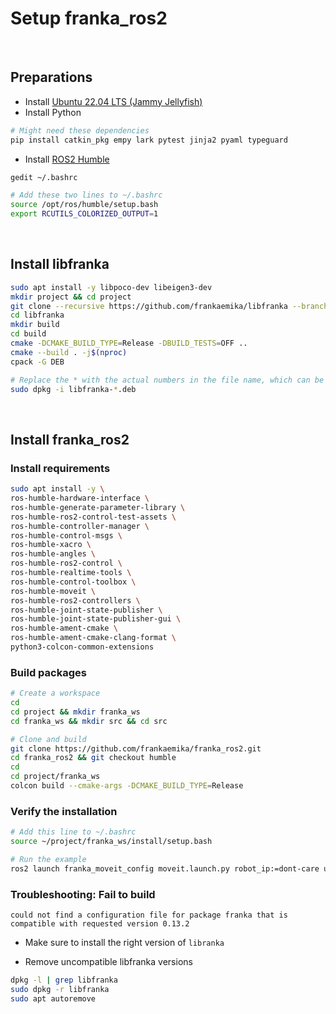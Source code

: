 # Setup franka_ros2

<br>

## Preparations

- Install [Ubuntu 22.04 LTS (Jammy Jellyfish)](https://releases.ubuntu.com/jammy/)
- Install Python

```bash
# Might need these dependencies
pip install catkin_pkg empy lark pytest jinja2 pyaml typeguard
```

- Install [ROS2 Humble](https://docs.ros.org/en/humble/Installation/Ubuntu-Install-Debians.html)

```bash
gedit ~/.bashrc
```

```bash
# Add these two lines to ~/.bashrc
source /opt/ros/humble/setup.bash
export RCUTILS_COLORIZED_OUTPUT=1
```

<br>

## Install libfranka

```bash
sudo apt install -y libpoco-dev libeigen3-dev
mkdir project && cd project
git clone --recursive https://github.com/frankaemika/libfranka --branch 0.13.2
cd libfranka
mkdir build
cd build
cmake -DCMAKE_BUILD_TYPE=Release -DBUILD_TESTS=OFF ..
cmake --build . -j$(nproc)
cpack -G DEB
```

```bash
# Replace the * with the actual numbers in the file name, which can be found in the current directory (run "ls" to see).
sudo dpkg -i libfranka-*.deb
```

<br>

## Install franka_ros2

### Install requirements

```bash
sudo apt install -y \
ros-humble-hardware-interface \
ros-humble-generate-parameter-library \
ros-humble-ros2-control-test-assets \
ros-humble-controller-manager \
ros-humble-control-msgs \
ros-humble-xacro \
ros-humble-angles \
ros-humble-ros2-control \
ros-humble-realtime-tools \
ros-humble-control-toolbox \
ros-humble-moveit \
ros-humble-ros2-controllers \
ros-humble-joint-state-publisher \
ros-humble-joint-state-publisher-gui \
ros-humble-ament-cmake \
ros-humble-ament-cmake-clang-format \
python3-colcon-common-extensions
```

### Build packages

```bash
# Create a workspace
cd
cd project && mkdir franka_ws
cd franka_ws && mkdir src && cd src
```

```bash
# Clone and build
git clone https://github.com/frankaemika/franka_ros2.git
cd franka_ros2 && git checkout humble
cd
cd project/franka_ws
colcon build --cmake-args -DCMAKE_BUILD_TYPE=Release
```

### Verify the installation

```bash
# Add this line to ~/.bashrc
source ~/project/franka_ws/install/setup.bash
```

```bash
# Run the example
ros2 launch franka_moveit_config moveit.launch.py robot_ip:=dont-care use_fake_hardware:=true
```

### Troubleshooting: Fail to build

`could not find a configuration file for package franka that is compatible with requested version 0.13.2`

- Make sure to install the right version of `libranka`

- Remove uncompatible libfranka versions

```bash
dpkg -l | grep libfranka
sudo dpkg -r libfranka
sudo apt autoremove
```

